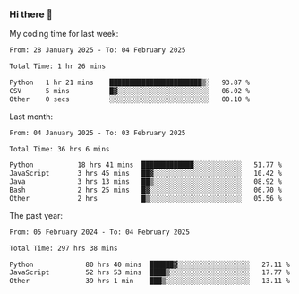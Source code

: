 ### Hi there 👋

My coding time for last week:

<!--START_SECTION:week-->

```txt
From: 28 January 2025 - To: 04 February 2025

Total Time: 1 hr 26 mins

Python   1 hr 21 mins    ███████████████████████▒░   93.87 %
CSV      5 mins          █▓░░░░░░░░░░░░░░░░░░░░░░░   06.02 %
Other    0 secs          ░░░░░░░░░░░░░░░░░░░░░░░░░   00.10 %
```

<!--END_SECTION:week-->

Last month:

<!--START_SECTION:month-->

```txt
From: 04 January 2025 - To: 03 February 2025

Total Time: 36 hrs 6 mins

Python           18 hrs 41 mins  █████████████░░░░░░░░░░░░   51.77 %
JavaScript       3 hrs 45 mins   ██▓░░░░░░░░░░░░░░░░░░░░░░   10.42 %
Java             3 hrs 13 mins   ██▒░░░░░░░░░░░░░░░░░░░░░░   08.92 %
Bash             2 hrs 25 mins   █▓░░░░░░░░░░░░░░░░░░░░░░░   06.70 %
Other            2 hrs           █▒░░░░░░░░░░░░░░░░░░░░░░░   05.56 %
```

<!--END_SECTION:month-->

The past year:

<!--START_SECTION:year-->

```txt
From: 05 February 2024 - To: 04 February 2025

Total Time: 297 hrs 38 mins

Python             80 hrs 40 mins  ██████▓░░░░░░░░░░░░░░░░░░   27.11 %
JavaScript         52 hrs 53 mins  ████▒░░░░░░░░░░░░░░░░░░░░   17.77 %
Other              39 hrs 1 min    ███▒░░░░░░░░░░░░░░░░░░░░░   13.11 %
```

<!--END_SECTION:year-->
